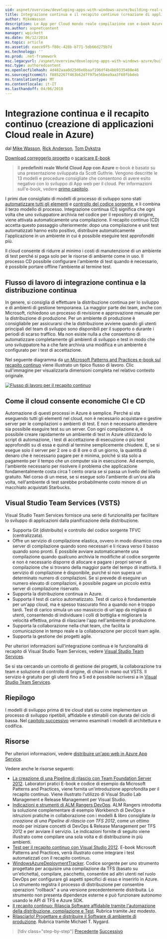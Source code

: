 ```yaml
---
uid: aspnet/overview/developing-apps-with-windows-azure/building-real-world-cloud-apps-with-windows-azure/continuous-integration-and-continuous-delivery
title: Integrazione continua e il recapito continuo (creazione di applicazioni con Azure Cloud del mondo reale) | Documenti Microsoft
author: MikeWasson
description: Le App per Cloud mondo reale compilazione con e-book Azure si basa su una presentazione sviluppata da Scott Guthrie. Viene spiegato 13 modelli e procedure che è possibile...
ms.author: aspnetcontent
manager: wpickett
ms.date: 06/12/2014
ms.topic: article
ms.assetid: eaece9f5-f80c-428b-b771-5db66d275b7d
ms.technology: ''
ms.prod: .net-framework
msc.legacyurl: /aspnet/overview/developing-apps-with-windows-azure/building-real-world-cloud-apps-with-windows-azure/continuous-integration-and-continuous-delivery
msc.type: authoredcontent
ms.openlocfilehash: 4d482aaa0d25d6e6baaf196df4b4bb9335408e46
ms.sourcegitcommit: f8852267f463b62d7f975e56bea9aa3f68fbbdeb
ms.translationtype: MT
ms.contentlocale: it-IT
ms.lasthandoff: 04/06/2018
---
```

<a name="continuous-integration-and-continuous-delivery-building-real-world-cloud-apps-with-azure"></a>Integrazione continua e il recapito continuo (creazione di applicazioni Cloud reale in Azure)
====================
dal [Mike Wasson](https://github.com/MikeWasson), [Rick Anderson](https://github.com/Rick-Anderson), [Tom Dykstra](https://github.com/tdykstra)

[Download correggerlo progetto](http://code.msdn.microsoft.com/Fix-It-app-for-Building-cdd80df4) o [scaricare E-book](http://blogs.msdn.com/b/microsoft_press/archive/2014/07/23/free-ebook-building-cloud-apps-with-microsoft-azure.aspx)

> Il **predefiniti reale World Cloud App con Azure** e-book è basato su una presentazione sviluppata da Scott Guthrie. Vengono descritte le 13 modelli e procedure consigliate che consentono di avere esito negativo con lo sviluppo di App web per il cloud. Per informazioni sull'e-book, vedere [primo capitolo](introduction.md).


I primi due consigliato di modelli di processo di sviluppo sono stati [automatizzare tutti gli elementi](automate-everything.md) e [controllo del codice sorgente](source-control.md), e li combina il terzo modello di processo. Integrazione continua (CI) significa che ogni volta che uno sviluppatore archivia nel codice per il repository di origine, viene attivata automaticamente una compilazione. Il recapito continuo (CD) accetta questo passaggio ulteriormente: dopo una compilazione e unit test automatizzati hanno esito positivo, distribuire automaticamente l'applicazione in un ambiente in cui è possibile eseguire test approfonditi più.

Il cloud consente di ridurre al minimo i costi di manutenzione di un ambiente di test perché si paga solo per le risorse di ambiente come in uso. Il processo CD possibile configurare l'ambiente di test quando è necessario, è possibile portare offline l'ambiente al termine test.

## <a name="continuous-integration-and-continuous-delivery-workflow"></a>Flusso di lavoro di integrazione continua e la distribuzione continua

In genere, si consiglia di effettuare la distribuzione continua per lo sviluppo e di ambienti di gestione temporanea. La maggior parte dei team, anche con Microsoft, richiedono un processo di revisione e approvazione manuale per la distribuzione di produzione. Per un ambiente di produzione è consigliabile per assicurarsi che la distribuzione avviene quando gli utenti principali del team di sviluppo sono disponibili per il supporto o durante i periodi di scarso traffico. Ma non esiste nulla a che consentono di automatizzare completamente gli ambienti di sviluppo e test in modo che uno sviluppatore ha a che fare archivia una modifica e un ambiente è configurato per i test di accettazione.

Nel seguente diagramma da [un Microsoft Patterns and Practices e-book sul recapito continuo](http://aka.ms/ReleasePipeline) viene illustrato un tipico flusso di lavoro. Clic sull'immagine per visualizzarla dimensioni completa nel relativo contesto originale.

[![Flusso di lavoro per il recapito continuo](continuous-integration-and-continuous-delivery/_static/image1.png)](https://msdn.microsoft.com/library/dn449955.aspx)

## <a name="how-the-cloud-enables-cost-effective-ci-and-cd"></a>Come il cloud consente economiche CI e CD

Automazione di questi processi in Azure è semplice. Perché si sta eseguendo tutti gli elementi nel cloud, non è necessario acquistare o gestire server per le compilazioni o ambienti di test. E non è necessario attendere sia possibile eseguire test su un server. Con ogni compilazione è, è possibile creare rapidamente un ambiente di test in Azure utilizzando lo script di automazione, i test di accettazione di esecuzione o più test approfonditi su di essa e quindi al termine semplicemente chiudere. E, se si esegue solo il server per 2 ore o di 8 ore o di un giorno, la quantità di denaro che è necessario pagare per è minima, poiché si sta solo a pagamento per il tempo che un computer sia in esecuzione. Ad esempio, l'ambiente necessario per risolvere il problema che applicazione fondamentalmente costa circa 1 cento oraria se si passa un livello del livello gratuito. Nel corso di un mese, se si esegue solo l'ambiente di un'ora alla volta, nell'ambiente di test sarebbe probabilmente costo minore di un macchiato acquistati Starbucks.

## <a name="visual-studio-team-services-vsts"></a>Visual Studio Team Services (VSTS)

Visual Studio Team Services fornisce una serie di funzionalità per facilitare lo sviluppo di applicazioni dalla pianificazione della distribuzione.

- Supporta Git (distribuito) e controllo del codice sorgente TFVC (centralizzata).
- Offre un servizio di compilazione elastica, ovvero in modo dinamico crea server di compilazione quando sono necessari e li ricava verso il basso quando sono pronti. È possibile avviare automaticamente una compilazione quando qualcuno archivia le modifiche al codice sorgente e non è necessario disporre di allocare e pagare i propri server di compilazione che si trovano della maggior parte del tempo di inattività. Il servizio di compilazione è disponibile, purché si non supera un determinato numero di compilazioni. Se si prevede di eseguire un numero elevato di compilazioni, è possibile pagare un piccolo extra server di compilazione riservato.
- Supporta la distribuzione continua in Azure.
- Supporta il test di carico automatizzato. Test di carico è fondamentale per un'app cloud, ma è spesso trascurato fino a quando non è troppo tardi. Test di carico simula un uso massiccio di un'app da migliaia di utenti, consentendo di individuare i colli di bottiglia e migliorare la velocità effettiva, prima di rilasciare l'app nell'ambiente di produzione.
- Supporta la collaborazione nella chat team, che facilita la comunicazione in tempo reale e la collaborazione per piccoli team agile.
- Supporta la gestione dei progetti agile.


Per ulteriori informazioni sull'integrazione continua e le funzionalità di recapito di Visual Studio Team Services, vedere [Visual Studio Team Services](https://www.visualstudio.com/team-services/).

Se si sta cercando un controllo di gestione dei progetti, la collaborazione tra team e soluzione di controllo di origine, di chiavi in mano out VSTS. Il servizio è gratuito per gli utenti fino a 5 ed è possibile iscriversi a in [Visual Studio Team Services](https://www.visualstudio.com/team-services/).

## <a name="summary"></a>Riepilogo

I modelli di sviluppo prima di tre cloud stati su come implementare un processo di sviluppo ripetibili, affidabile e stimabili con durata del ciclo di bassa. Nel [capitolo successivo](web-development-best-practices.md) verranno esaminati i modelli di architettura e codifica.

## <a name="resources"></a>Risorse

Per ulteriori informazioni, vedere [distribuire un'app web in Azure App Service](https://azure.microsoft.com/documentation/articles/web-sites-deploy/).

Vedere anche le risorse seguenti:

- [La creazione di una Pipeline di rilascio con Team Foundation Server 2012](http://aka.ms/ReleasePipeline). Laboratori pratici E-book e codice di esempio da Microsoft Patterns and Practices, viene fornita un'introduzione approfondita per il recapito continuo. Viene illustrato l'utilizzo di Visual Studio Lab Management e Release Management per Visual Studio.
- [Indicazioni e strumenti di ALM Rangers DevOps](https://aka.ms/vsarsolutions/). ALM Rangers introdotta la soluzione complementare di esempio Workbench di DevOps e istruzioni pratiche in collaborazione con i modelli &amp; libro consigliate *la creazione di una Pipeline di rilascio con TFS 2012*, come un ottimo modo per iniziare concetti di DevOps &amp; Release Management per TFS 2012 e per avviare il servizio. Le indicazioni fornite di seguito viene illustrato come compilare una sola volta e di distribuzione in più ambienti.
- [Test per il recapito continuo con Visual Studio 2012](https://msdn.microsoft.com/library/jj159345.aspx). E-book Microsoft Patterns and Practices, verrà illustrato come integrare i test automatizzati con il recapito continuo.
- [WindowsAzureDeploymentTracker](https://github.com/RyanTBerry/WindowsAzureDeploymentTracker). Codice sorgente per uno strumento progettato per acquisire una compilazione da TFS (basato su un'etichetta), compilare, pacchetto, consentire ad altri utenti nel ruolo DevOps per configurare gli aspetti specifici di esso e inserirlo in Azure. Lo strumento registra il processo di distribuzione per consentire operazioni "rollback" a una versione precedentemente distribuita. Lo strumento non presenta dipendenze esterne e può funzionare autonomo usando le API di TFS e Azure SDK.
- [Il recapito continuo: Rilascia Software affidabile tramite l'automazione della distribuzione, compilazione e Test](https://www.amazon.com/Continuous-Delivery-Deployment-Automation-Addison-Wesley/dp/0321601912/ref=sr_1_1?s=books&amp;ie=UTF8&amp;qid=1377126361). Rubrica tramite Jez modesto.
- [Rilasciarlo! Progettare e distribuire il Software di ambiente di produzione](https://www.amazon.com/Release-It-Production-Ready-Pragmatic-Programmers/dp/0978739213). Rubrica tramite Michael T. Nygard.

> [!div class="step-by-step"]
> [Precedente](source-control.md)
> [Successivo](web-development-best-practices.md)
